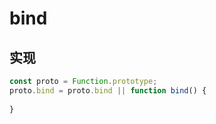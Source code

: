 # bind

## 实现
```js
const proto = Function.prototype;
proto.bind = proto.bind || function bind() {
  
}
```

